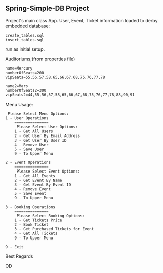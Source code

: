## Spring-Simple-DB Project

Project's main class App. User, Event, Ticket information loaded to derby embedded database:

    create_tables.sql
    insert_tables.sql


run as initial setup.

Auditoriums;(from properties file)

    name=Mercury
    numberOfSeats=200
    vipSeats=55,56,57,58,65,66,67,68,75,76,77,78

    name2=Mars
    numberOfSeats2=300
    vipSeats2=44,55,56,57,58,65,66,67,68,75,76,77,78,88,90,91


Menu Usage:

     Please Select Menu Options:
    1 - User Operations
        ===============
         Please Select User Options:
        1 - Get All Users
        2 - Get User By Email Address
        3 - Get User By User ID
        4 - Remove User
        5 - Save User
        9 - To Upper Menu

    2 - Event Operations
        ===============
         Please Select Event Options:
        1 - Get All Events
        2 - Get Event By Name
        3 - Get Event By Event ID
        4 - Remove Event
        5 - Save Event
        9 - To Upper Menu

    3 - Booking Operations
        ===============
         Please Select Booking Options:
        1 - Get Tickets Price
        2 - Book Ticket
        3 - Get Purchased Tickets for Event
        4 - Get All Tickets
        9 - To Upper Menu
        
    9 - Exit


Best Regards

OD
